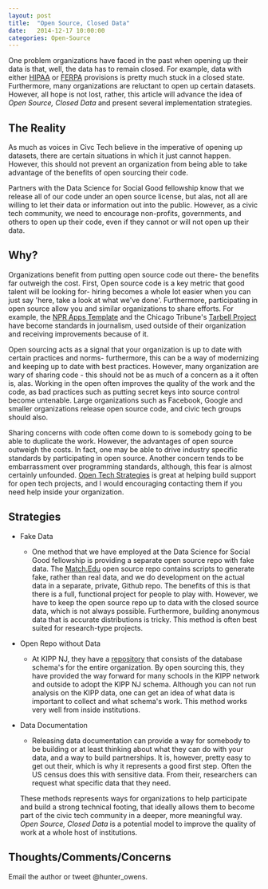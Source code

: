 ```yaml
---
layout: post
title:  "Open Source, Closed Data"
date:   2014-12-17 10:00:00
categories: Open-Source
---
```


One problem organizations have faced in the past when opening up their data is that, well, the data has to remain closed. For example, data with either [HIPAA](http://www.hhs.gov/ocr/privacy/) or [FERPA](http://www2.ed.gov/ferpa) provisions is pretty much stuck in a closed state. Furthermore, many organizations are reluctant to open up certain datasets. However, all hope is not lost, rather, this article will advance the idea of *Open Source, Closed Data* and present several implementation strategies. 


## The Reality
As much as voices in Civc Tech believe in the imperative of opening up datasets, there are certain situations in which it just cannot happen. However, this should not prevent an organization from being able to take advantage of the benefits of open sourcing their code. 

Partners with the Data Science for Social Good fellowship know that we release all of our code under an open source license, but alas, not all are willing to let their data or information out into the public. However, as a civic tech community, we need to encourage non-profits, governments, and others to open up their code, even if they cannot or will not open up their data.

## Why? 
Organizations benefit from putting open source code out there- the benefits far outweigh the cost. First, Open source code is a key metric that good talent will be looking for- hiring becomes a whole lot easier when you can just say 'here, take a look at what we've done'. Furthermore, participating in open source allow you and similar organizations to share efforts. For example, the [NPR Apps Template](https://github.com/nprapps/app-template) and the Chicago Tribune's [Tarbell Project](https://github.com/tarbell-project/tarbell) have become standards in journalism, used outside of their organization and receiving improvements because of it. 

Open sourcing acts as a signal that your organization is up to date with certain practices and norms- furthermore, this can be a way of modernizing and keeping up to date with best practices. However, many organization are wary of sharing code - this should not be as much of a concern as a it often is, alas. Working in the open often improves the quality of the work and the code, as bad practices such as putting secret keys into source control become untenable. Large organizations such as Facebook, Google and smaller organizations release open source code, and civic tech groups should also. 

Sharing concerns with code often come down to is somebody going to be able to duplicate the work. However, the advantages of open source outweigh the costs.  In fact, one may be able to drive industry specific standards by participating in open source. Another concern tends to be embarrassment over programming standards, although, this fear is almost certainly unfounded. [Open Tech Strategies](http://opentechstrategies.com/) is great at helping build support for open tech projects, and I would encouraging contacting them if you need help inside your organization.

## Strategies 
- Fake Data
	* One method that we have employed at the Data Science for Social Good fellowship is providing a separate open source repo with fake data. The [Match.Edu](https://github.com/dssg/match.edu) open source repo contains scripts to generate fake, rather than real data, and we do development on the actual data in a separate, private, Github repo. The benefits of this is that there is a full, functional project for people to play with. However, we have to keep the open source repo up to data with the closed source data, which is not always possible. Furthermore, building anonymous data that is accurate distributions is tricky. This method is often best suited for research-type projects. 
- Open Repo without Data
	* At KIPP NJ, they have a [repository](https://github.com/TEAMSchools/mandi) that consists of the database schema's for the entire organization. By open sourcing this, they have provided the way forward for many schools in the KIPP network and outside to adopt the KIPP NJ schema. Although you can not run analysis on the KIPP data, one can get an idea of what data is important to collect and what schema's work. This method works very well from inside institutions. 
- Data Documentation
	* Releasing data documentation can provide a way for somebody to be building or at least thinking about what they can do with your data, and a way to build partnerships. It is, however, pretty easy to get out their, which is why it represents a good first step. Often the US census does this with sensitive data. From their, researchers can request what specific data that they need. 

	These methods represents ways for organizations to help participate and build a strong technical footing, that ideally allows them to become part of the civic tech community in a deeper, more meaningful way. *Open Source, Closed Data* is a potential model to improve the quality of work at a whole host of institutions. 

## Thoughts/Comments/Concerns
Email the author or tweet @hunter_owens. 
